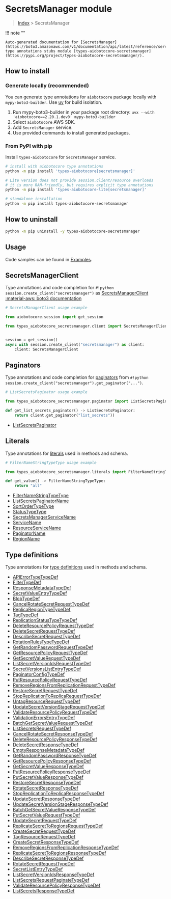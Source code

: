 # SecretsManager module

> [Index](../README.md) > SecretsManager


!!! note ""

    Auto-generated documentation for [SecretsManager](https://boto3.amazonaws.com/v1/documentation/api/latest/reference/services/secretsmanager.html#secretsmanager)
    type annotations stubs module [types-aiobotocore-secretsmanager](https://pypi.org/project/types-aiobotocore-secretsmanager/).

## How to install

### Generate locally (recommended)

You can generate type annotations for `aiobotocore` package locally with `mypy-boto3-builder`.
Use [uv](https://docs.astral.sh/uv/getting-started/installation/) for build isolation.

1. Run mypy-boto3-builder in your package root directory: `uvx --with 'aiobotocore==2.20.1.dev0' mypy-boto3-builder`
1. Select `aiobotocore` AWS SDK.
1. Add `SecretsManager` service.
1. Use provided commands to install generated packages.



### From PyPI with pip

Install `types-aiobotocore` for `SecretsManager` service.

```bash
# install with aiobotocore type annotations
python -m pip install 'types-aiobotocore[secretsmanager]'

# Lite version does not provide session.client/resource overloads
# it is more RAM-friendly, but requires explicit type annotations
python -m pip install 'types-aiobotocore-lite[secretsmanager]'

# standalone installation
python -m pip install types-aiobotocore-secretsmanager
```



## How to uninstall

```bash
python -m pip uninstall -y types-aiobotocore-secretsmanager
```

## Usage

Code samples can be found in [Examples](./usage.md).

## SecretsManagerClient

Type annotations and code completion for  `#!python session.create_client("secretsmanager")` as [SecretsManagerClient](./client.md)
[:material-aws: boto3 documentation](https://boto3.amazonaws.com/v1/documentation/api/latest/reference/services/secretsmanager.html#SecretsManager.Client)

```python
# SecretsManagerClient usage example

from aiobotocore.session import get_session

from types_aiobotocore_secretsmanager.client import SecretsManagerClient


session = get_session()
async with session.create_client("secretsmanager") as client:
    client: SecretsManagerClient
```


## Paginators

Type annotations and code completion for
[paginators](./paginators.md)
from `#!python session.create_client("secretsmanager").get_paginator("...")`.

```python
# ListSecretsPaginator usage example

from types_aiobotocore_secretsmanager.paginator import ListSecretsPaginator

def get_list_secrets_paginator() -> ListSecretsPaginator:
    return client.get_paginator("list_secrets"))
```

- [ListSecretsPaginator](./paginators.md#listsecretspaginator)








## Literals

Type annotations for [literals](./literals.md) used in methods and schema.

```python
# FilterNameStringTypeType usage example

from types_aiobotocore_secretsmanager.literals import FilterNameStringTypeType

def get_value() -> FilterNameStringTypeType:
    return "all"
```

- [FilterNameStringTypeType](./literals.md#filternamestringtypetype)
- [ListSecretsPaginatorName](./literals.md#listsecretspaginatorname)
- [SortOrderTypeType](./literals.md#sortordertypetype)
- [StatusTypeType](./literals.md#statustypetype)
- [SecretsManagerServiceName](./literals.md#secretsmanagerservicename)
- [ServiceName](./literals.md#servicename)
- [ResourceServiceName](./literals.md#resourceservicename)
- [PaginatorName](./literals.md#paginatorname)
- [RegionName](./literals.md#regionname)




## Type definitions

Type annotations for [type definitions](./type_defs.md) used in methods and schema.

- [APIErrorTypeTypeDef](./type_defs.md#apierrortypetypedef)
- [FilterTypeDef](./type_defs.md#filtertypedef)
- [ResponseMetadataTypeDef](./type_defs.md#responsemetadatatypedef)
- [SecretValueEntryTypeDef](./type_defs.md#secretvalueentrytypedef)
- [BlobTypeDef](./type_defs.md#blobtypedef)
- [CancelRotateSecretRequestTypeDef](./type_defs.md#cancelrotatesecretrequesttypedef)
- [ReplicaRegionTypeTypeDef](./type_defs.md#replicaregiontypetypedef)
- [TagTypeDef](./type_defs.md#tagtypedef)
- [ReplicationStatusTypeTypeDef](./type_defs.md#replicationstatustypetypedef)
- [DeleteResourcePolicyRequestTypeDef](./type_defs.md#deleteresourcepolicyrequesttypedef)
- [DeleteSecretRequestTypeDef](./type_defs.md#deletesecretrequesttypedef)
- [DescribeSecretRequestTypeDef](./type_defs.md#describesecretrequesttypedef)
- [RotationRulesTypeTypeDef](./type_defs.md#rotationrulestypetypedef)
- [GetRandomPasswordRequestTypeDef](./type_defs.md#getrandompasswordrequesttypedef)
- [GetResourcePolicyRequestTypeDef](./type_defs.md#getresourcepolicyrequesttypedef)
- [GetSecretValueRequestTypeDef](./type_defs.md#getsecretvaluerequesttypedef)
- [ListSecretVersionIdsRequestTypeDef](./type_defs.md#listsecretversionidsrequesttypedef)
- [SecretVersionsListEntryTypeDef](./type_defs.md#secretversionslistentrytypedef)
- [PaginatorConfigTypeDef](./type_defs.md#paginatorconfigtypedef)
- [PutResourcePolicyRequestTypeDef](./type_defs.md#putresourcepolicyrequesttypedef)
- [RemoveRegionsFromReplicationRequestTypeDef](./type_defs.md#removeregionsfromreplicationrequesttypedef)
- [RestoreSecretRequestTypeDef](./type_defs.md#restoresecretrequesttypedef)
- [StopReplicationToReplicaRequestTypeDef](./type_defs.md#stopreplicationtoreplicarequesttypedef)
- [UntagResourceRequestTypeDef](./type_defs.md#untagresourcerequesttypedef)
- [UpdateSecretVersionStageRequestTypeDef](./type_defs.md#updatesecretversionstagerequesttypedef)
- [ValidateResourcePolicyRequestTypeDef](./type_defs.md#validateresourcepolicyrequesttypedef)
- [ValidationErrorsEntryTypeDef](./type_defs.md#validationerrorsentrytypedef)
- [BatchGetSecretValueRequestTypeDef](./type_defs.md#batchgetsecretvaluerequesttypedef)
- [ListSecretsRequestTypeDef](./type_defs.md#listsecretsrequesttypedef)
- [CancelRotateSecretResponseTypeDef](./type_defs.md#cancelrotatesecretresponsetypedef)
- [DeleteResourcePolicyResponseTypeDef](./type_defs.md#deleteresourcepolicyresponsetypedef)
- [DeleteSecretResponseTypeDef](./type_defs.md#deletesecretresponsetypedef)
- [EmptyResponseMetadataTypeDef](./type_defs.md#emptyresponsemetadatatypedef)
- [GetRandomPasswordResponseTypeDef](./type_defs.md#getrandompasswordresponsetypedef)
- [GetResourcePolicyResponseTypeDef](./type_defs.md#getresourcepolicyresponsetypedef)
- [GetSecretValueResponseTypeDef](./type_defs.md#getsecretvalueresponsetypedef)
- [PutResourcePolicyResponseTypeDef](./type_defs.md#putresourcepolicyresponsetypedef)
- [PutSecretValueResponseTypeDef](./type_defs.md#putsecretvalueresponsetypedef)
- [RestoreSecretResponseTypeDef](./type_defs.md#restoresecretresponsetypedef)
- [RotateSecretResponseTypeDef](./type_defs.md#rotatesecretresponsetypedef)
- [StopReplicationToReplicaResponseTypeDef](./type_defs.md#stopreplicationtoreplicaresponsetypedef)
- [UpdateSecretResponseTypeDef](./type_defs.md#updatesecretresponsetypedef)
- [UpdateSecretVersionStageResponseTypeDef](./type_defs.md#updatesecretversionstageresponsetypedef)
- [BatchGetSecretValueResponseTypeDef](./type_defs.md#batchgetsecretvalueresponsetypedef)
- [PutSecretValueRequestTypeDef](./type_defs.md#putsecretvaluerequesttypedef)
- [UpdateSecretRequestTypeDef](./type_defs.md#updatesecretrequesttypedef)
- [ReplicateSecretToRegionsRequestTypeDef](./type_defs.md#replicatesecrettoregionsrequesttypedef)
- [CreateSecretRequestTypeDef](./type_defs.md#createsecretrequesttypedef)
- [TagResourceRequestTypeDef](./type_defs.md#tagresourcerequesttypedef)
- [CreateSecretResponseTypeDef](./type_defs.md#createsecretresponsetypedef)
- [RemoveRegionsFromReplicationResponseTypeDef](./type_defs.md#removeregionsfromreplicationresponsetypedef)
- [ReplicateSecretToRegionsResponseTypeDef](./type_defs.md#replicatesecrettoregionsresponsetypedef)
- [DescribeSecretResponseTypeDef](./type_defs.md#describesecretresponsetypedef)
- [RotateSecretRequestTypeDef](./type_defs.md#rotatesecretrequesttypedef)
- [SecretListEntryTypeDef](./type_defs.md#secretlistentrytypedef)
- [ListSecretVersionIdsResponseTypeDef](./type_defs.md#listsecretversionidsresponsetypedef)
- [ListSecretsRequestPaginateTypeDef](./type_defs.md#listsecretsrequestpaginatetypedef)
- [ValidateResourcePolicyResponseTypeDef](./type_defs.md#validateresourcepolicyresponsetypedef)
- [ListSecretsResponseTypeDef](./type_defs.md#listsecretsresponsetypedef)

